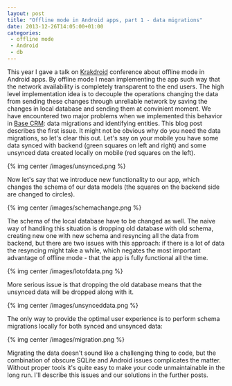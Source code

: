 ```yaml
---
layout: post
title: "Offline mode in Android apps, part 1 - data migrations"
date: 2013-12-26T14:05:00+01:00
categories:
 - offline mode
 - Android
 - db
---
```


This year I gave a talk on [Krakdroid](http://www.krakdroid.pl/) conference about offline mode in Android apps. By offline mode I mean implementing the app such way that the network availability is completely transparent to the end users. The high level implementation idea is to decouple the operations changing the data from sending these changes through unreliable network by saving the changes in local database and sending them at convinient moment. We have encountered two major problems when we implemented this behavior in [Base CRM](https://play.google.com/store/apps/details?id=com.futuresimple.base): data migrations and identifying entities. This blog post describes the first issue.
It might not be obvious why do you need the data migrations, so let's clear this out. Let's say on your mobile you have some data synced with backend (green squares on left and right) and some unsynced data created locally on mobile (red squares on the left).

{% img center /images/unsynced.png %}

Now let's say that we introduce new functionality to our app, which changes the schema of our data models (the squares on the backend side are changed to circles).

{% img center /images/schemachange.png %}

The schema of the local database have to be changed as well. The naive way of handling this situation is dropping old database with old schema, creating new one with new schema and resyncing all the data from backend, but there are two issues with this approach: if there is a lot of data the resyncing might take a while, which negates the most important advantage of offline mode - that the app is fully functional all the time.

{% img center /images/lotofdata.png %}

More serious issue is that dropping the old database means that the unsynced data will be dropped along with it.

{% img center /images/unsynceddata.png %}

The only way to provide the optimal user experience is to perform schema migrations locally for both synced and unsynced data:

{% img center /images/migration.png %}

Migrating the data doesn't sound like a challenging thing to code, but the combination of obscure SQLite and Android issues complicates the matter. Without proper tools it's quite easy to make your code unmaintainable in the long run. I'll describe this issues and our solutions in the further posts.

